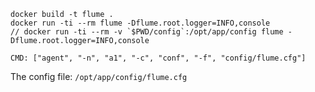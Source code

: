 
```
docker build -t flume .
docker run -ti --rm flume -Dflume.root.logger=INFO,console
// docker run -ti --rm -v `$PWD/config`:/opt/app/config flume -Dflume.root.logger=INFO,console
```

```
CMD: ["agent", "-n", "a1", "-c", "conf", "-f", "config/flume.cfg"]
```

The config file: `/opt/app/config/flume.cfg`
